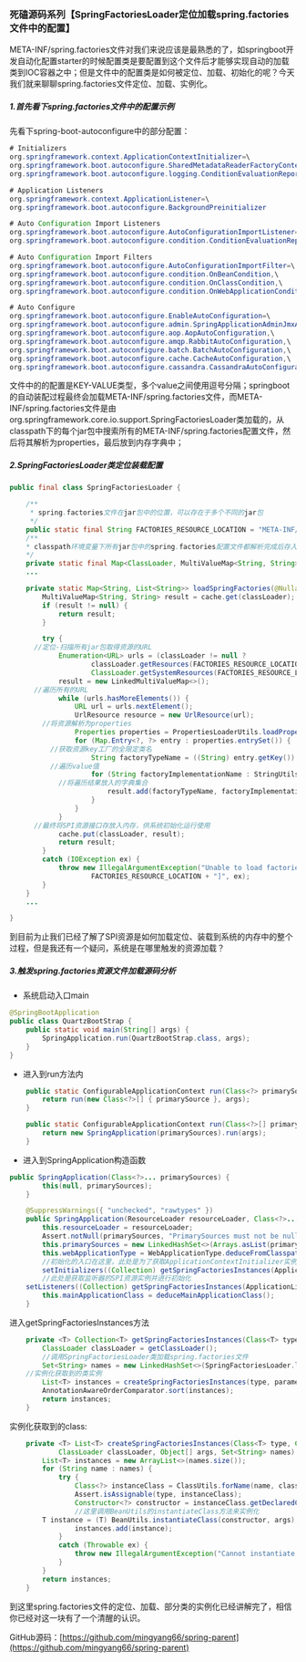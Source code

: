 ### 死磕源码系列【SpringFactoriesLoader定位加载spring.factories文件中的配置】

>
META-INF/spring.factories文件对我们来说应该是最熟悉的了，如springboot开发自动化配置starter的时候配置类是要配置到这个文件后才能够实现自动的加载类到IOC容器之中；但是文件中的配置类是如何被定位、加载、初始化的呢？今天我们就来聊聊spring.factories文件定位、加载、实例化。

##### 1.首先看下spring.factories文件中的配置示例

先看下spring-boot-autoconfigure中的部分配置：

```java
# Initializers
org.springframework.context.ApplicationContextInitializer=\
org.springframework.boot.autoconfigure.SharedMetadataReaderFactoryContextInitializer,\
org.springframework.boot.autoconfigure.logging.ConditionEvaluationReportLoggingListener

# Application Listeners
org.springframework.context.ApplicationListener=\
org.springframework.boot.autoconfigure.BackgroundPreinitializer

# Auto Configuration Import Listeners
org.springframework.boot.autoconfigure.AutoConfigurationImportListener=\
org.springframework.boot.autoconfigure.condition.ConditionEvaluationReportAutoConfigurationImportListener

# Auto Configuration Import Filters
org.springframework.boot.autoconfigure.AutoConfigurationImportFilter=\
org.springframework.boot.autoconfigure.condition.OnBeanCondition,\
org.springframework.boot.autoconfigure.condition.OnClassCondition,\
org.springframework.boot.autoconfigure.condition.OnWebApplicationCondition

# Auto Configure
org.springframework.boot.autoconfigure.EnableAutoConfiguration=\
org.springframework.boot.autoconfigure.admin.SpringApplicationAdminJmxAutoConfiguration,\
org.springframework.boot.autoconfigure.aop.AopAutoConfiguration,\
org.springframework.boot.autoconfigure.amqp.RabbitAutoConfiguration,\
org.springframework.boot.autoconfigure.batch.BatchAutoConfiguration,\
org.springframework.boot.autoconfigure.cache.CacheAutoConfiguration,\
org.springframework.boot.autoconfigure.cassandra.CassandraAutoConfiguration
```

文件中的的配置是KEY-VALUE类型，多个value之间使用逗号分隔；springboot的自动装配过程最终会加载META-INF/spring.factories文件，而META-INF/spring.factories文件是由org.springframework.core.io.support.SpringFactoriesLoader类加载的，从classpath下的每个jar包中搜索所有的META-INF/spring.factories配置文件，然后将其解析为properties，最后放到内存字典中；

##### 2.SpringFactoriesLoader类定位装载配置

```java
public final class SpringFactoriesLoader {

	/**
	 * spring.factories文件在jar包中的位置，可以存在于多个不同的jar包
	 */
	public static final String FACTORIES_RESOURCE_LOCATION = "META-INF/spring.factories";
	/**
	* classpath环境变量下所有jar包中的spring.factories配置文件都解析完成后存入字典
	*/
	private static final Map<ClassLoader, MultiValueMap<String, String>> cache = new ConcurrentReferenceHashMap<>();
	...

	private static Map<String, List<String>> loadSpringFactories(@Nullable ClassLoader classLoader) {
		MultiValueMap<String, String> result = cache.get(classLoader);
		if (result != null) {
			return result;
		}

		try {
      //定位-扫描所有jar包取得资源的URL
			Enumeration<URL> urls = (classLoader != null ?
					classLoader.getResources(FACTORIES_RESOURCE_LOCATION) :
					ClassLoader.getSystemResources(FACTORIES_RESOURCE_LOCATION));
			result = new LinkedMultiValueMap<>();
      //遍历所有的URL
			while (urls.hasMoreElements()) {
				URL url = urls.nextElement();
				UrlResource resource = new UrlResource(url);
        //将资源解析为properties
				Properties properties = PropertiesLoaderUtils.loadProperties(resource);
				for (Map.Entry<?, ?> entry : properties.entrySet()) {
          //获取资源key工厂的全限定类名
					String factoryTypeName = ((String) entry.getKey()).trim();
          //遍历value值
					for (String factoryImplementationName : StringUtils.commaDelimitedListToStringArray((String) entry.getValue())) {
            //将遍历结果放入的字典集合
						result.add(factoryTypeName, factoryImplementationName.trim());
					}
				}
			}
      //最终将SPI资源接口存放入内存，供系统初始化运行使用
			cache.put(classLoader, result);
			return result;
		}
		catch (IOException ex) {
			throw new IllegalArgumentException("Unable to load factories from location [" +
					FACTORIES_RESOURCE_LOCATION + "]", ex);
		}
	}
	...

}

```

到目前为止我们已经了解了SPI资源是如何加载定位、装载到系统的内存中的整个过程，但是我还有一个疑问，系统是在哪里触发的资源加载？

##### 3.触发spring.factories资源文件加载源码分析

- 系统启动入口main

```java
@SpringBootApplication
public class QuartzBootStrap {
    public static void main(String[] args) {
        SpringApplication.run(QuartzBootStrap.class, args);
    }
}

```

- 进入到run方法内

```java
	public static ConfigurableApplicationContext run(Class<?> primarySource, String... args) {
		return run(new Class<?>[] { primarySource }, args);
	}

	public static ConfigurableApplicationContext run(Class<?>[] primarySources, String[] args) {
		return new SpringApplication(primarySources).run(args);
	}
```

- 进入到SpringApplication构造函数

```java
public SpringApplication(Class<?>... primarySources) {
		this(null, primarySources);
	}

	@SuppressWarnings({ "unchecked", "rawtypes" })
	public SpringApplication(ResourceLoader resourceLoader, Class<?>... primarySources) {
		this.resourceLoader = resourceLoader;
		Assert.notNull(primarySources, "PrimarySources must not be null");
		this.primarySources = new LinkedHashSet<>(Arrays.asList(primarySources));
		this.webApplicationType = WebApplicationType.deduceFromClasspath();
		//初始化的入口在这里，此处是为了获取ApplicationContextInitializer实例对象而加载了整个系统的spring.factories文件，以后需要获取SPI资源直接就可以从缓存中取
		setInitializers((Collection) getSpringFactoriesInstances(ApplicationContextInitializer.class));
		//此处是获取监听器的SPI资源实例并进行初始化
    setListeners((Collection) getSpringFactoriesInstances(ApplicationListener.class));
		this.mainApplicationClass = deduceMainApplicationClass();
	}
```

进入getSpringFactoriesInstances方法

```java
	private <T> Collection<T> getSpringFactoriesInstances(Class<T> type, Class<?>[] parameterTypes, Object... args) {
		ClassLoader classLoader = getClassLoader();
		//调用SpringFactoriesLoader类加载spring.factories文件
		Set<String> names = new LinkedHashSet<>(SpringFactoriesLoader.loadFactoryNames(type, classLoader));
    //实例化获取到的类实例
		List<T> instances = createSpringFactoriesInstances(type, parameterTypes, classLoader, args, names);
		AnnotationAwareOrderComparator.sort(instances);
		return instances;
	}
```

实例化获取到的class:

```java
	private <T> List<T> createSpringFactoriesInstances(Class<T> type, Class<?>[] parameterTypes,
			ClassLoader classLoader, Object[] args, Set<String> names) {
		List<T> instances = new ArrayList<>(names.size());
		for (String name : names) {
			try {
				Class<?> instanceClass = ClassUtils.forName(name, classLoader);
				Assert.isAssignable(type, instanceClass);
				Constructor<?> constructor = instanceClass.getDeclaredConstructor(parameterTypes);
				//这里调用BeanUtils的instantiateClass方法来实例化
        T instance = (T) BeanUtils.instantiateClass(constructor, args);
				instances.add(instance);
			}
			catch (Throwable ex) {
				throw new IllegalArgumentException("Cannot instantiate " + type + " : " + name, ex);
			}
		}
		return instances;
	}
```

到这里spring.factories文件的定位、加载、部分类的实例化已经讲解完了，相信你已经对这一块有了一个清醒的认识。

GitHub源码：[https://github.com/mingyang66/spring-parent](https://github.com/mingyang66/spring-parent)

